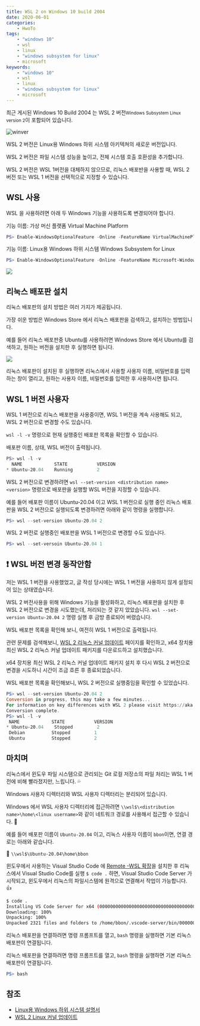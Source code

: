```yaml
---
title: WSL 2 on Windows 10 build 2004
date: 2020-06-01
categories:
    - HwoTo
tags:
    - "windows 10"
    - wsl
    - linux
    - "windows subsystem for linux"
    - microsoft
keywords:
    - "windows 10"
    - wsl
    - linux
    - "windows subsystem for linux"
    - microsoft
---
```


최근 게시된 Windows 10 Build 2004 는 WSL 2 버전<small>Windows Subsystem Linux version 2</small>이 포함되어 있습니다.

![winver](./2020-06-01-wsl-2-windows-10-build-2004-003.png)

WSL 2 버전은 Linux용 Windows 하위 시스템 아키텍쳐의 새로운 버전입니다.

WSL 2 버전은 파일 시스템 성능을 높이고, 전체 시스템 호출 호환성을 추가합니다.

WSL 2 버전은 WSL 1버전을 대체하지 않으므로, 리눅스 배포반을 사용할 때, WSL 2 버전 또는 WSL 1 버전을 선택적으로 지정할 수 있습니다.

## WSL 사용

WSL 을 사용하려면 아래 두 Windows 기능을 사용하도록 변경되어야 합니다.

기능 이름: 가상 머신 플랫폼 Virtual Machine Platform

```powershell
PS> Enable-WindowsOptionalFeature -Online -FeatureName VirtualMachinePlatform
```

기능 이름: Linux용 Windows 하위 시스템 Windows Subsystem for Linux

```powershell
PS> Enable-WindowsOptionalFeature -Online -FeatureName Microsoft-Windows-Subsystem-Linux
```

![](./2020-06-01-wsl-2-windows-10-build-2004-001.png)

## 리눅스 배포판 설치

리눅스 배포판의 설치 방법은 여러 가지가 제공됩니다.

가장 쉬운 방법은 Windows Store 에서 리눅스 배포판을 검색하고, 설치하는 방법입니다.

예를 들어 리눅스 배포판중 Ubuntu를 사용하려면 Windows Store 에서 Ubuntu를 검색하고, 원하는 버전을 설치한 후 실행하면 됩니다.

![](./2020-06-01-wsl-2-windows-10-build-2004-002.png)

리눅스 배포판이 설치된 후 실행하면 리눅스에서 사용할 사용자 이름, 비밀번호를 입력하는 창이 열리고, 원하는 사용자 이름, 비밀번호를 입력한 후 사용하시면 됩니다.

## WSL 1 버전 사용자

WSL 1 버전으로 리눅스 배포판을 사용중이면, WSL 1 버전을 계속 사용해도 되고, WSL 2 버전으로 변경할 수도 있습니다.

`wsl -l -v` 명령으로 현재 실행중인 배포판 목록을 확인할 수 있습니다.

배포판 이름, 상태, WSL 버전이 출력됩니다.

```powershell
PS> wsl -l -v
  NAME            STATE           VERSION
* Ubuntu-20.04    Running         2
```

WSL 2 버전으로 변경하려면 `wsl --set-version <distribution name> <version>` 명령으로 배포판을 실행할 WSL 버전을 지정할 수 있습니다.

예를 들어 배포판 이름이 Ubuntu-20.04 이고 WSL 1 버전으로 실행 중인 리눅스 배포판을 WSL 2 버전으로 실행되도록 변경하려면 아래와 같이 명령을 실행합니다.

```powershell
PS> wsl --set-version Ubuntu-20.04 2
```

WSL 2 버전로 실행중인 배포판을 WSL 1 버전으로 변경할 수도 있습니다.

```powershell
PS> wsl --set-versoin Ubuntu-20.04 1
```

## ❗ WSL 버전 변경 동작안함

저는 WSL 1 버전을 사용했었고, 글 작성 당시에는 WSL 1 버전을 사용하지 않게 설정되어 있는 상태였습니다.

WSL 2 버전사용을 위해 Windows 기능을 활성화하고, 리눅스 배포판을 설치한 후 WSL 2 버전으로 변경을 시도했는데, 처리되는 것 같지 았았습니다.
`wsl --set-version Ubuntu-20.04 2` 명령 실행 후 금방 종료되어 버렸습니다.

WSL 배포판 목록을 확인해 보니, 여전히 WSL 1 버전으로 출력됩니다.

관련 문제를 검색해보니, [WSL 2 리눅스 커널 업데이트](https://docs.microsoft.com/ko-kr/windows/wsl/wsl2-kernel) 페이지를 확인하고, x64 장치용 최신 WSL 2 리눅스 커널 업데이트 패키지를 다운로드하고 설치했습니다.

x64 장치용 최신 WSL 2 리눅스 커널 업데이트 패키지 설치 후 다시 WSL 2 버전으로 변경을 시도하니 시간이 조금 흐른 후 종료되었습니다.

WSL 배포판 목록을 확인해보니, WSL 2 버전으로 실행중임을 확인할 수 있었습니다.

```powershell
PS> wsl --set-version Ubuntu-20.04 2
Conversion in progress, this may take a few minutes...
For information on key differences with WSL 2 please visit https://aka.ms/wsl2
Conversion complete.
PS> wsl -l -v
 NAME            STATE           VERSION
* Ubuntu-20.04    Stopped         2
 Debian          Stopped         1
 Ubuntu          Stopped         2
```

## 마치며

리눅스에서 윈도우 파일 시스템으로 관리되는 Git 로컬 저장소의 파일 처리는 WSL 1 버전에 비해 빨라졌지만, 느립니다. 💦

Windows 사용자 디렉터리와 WSL 사용자 디렉터리는 분리되어 있습니다.

Windows 에서 WSL 사용자 디렉터리에 접근하려면 `\\wsl$\<distribution name>\home\<linux username>`와 같이 네트워크 경로를 사용해서 접근할 수 있습니다. 👏

예를 들어 배포판 이름이 `Ubuntu-20.04` 이고, 리눅스 사용자 이름이 `bbon`이면, 연결 경로는 아래와 같습니다.

🙌 `\\wsl$\Ubuntu-20.04\home\bbon`

윈도우에서 사용하는 Visual Studio Code 에 [Remote -WSL 확장](https://code.visualstudio.com/blogs/2019/09/03/wsl2)을 설치한 후 리눅스에서 Visual Studio Code를 실행 `$ code .` 하면, Visual Studio Code Server 가 시작되고, 윈도우에서 리눅스의 파일시스템에 원격으로 연결해서 작업이 가능합니다. 👍

```bash
$ code .
Installing VS Code Server for x64 (0000000000000000000000000000000000000000)
Downloading: 100%
Unpacking: 100%
Unpacked 2321 files and folders to /home/bbon/.vscode-server/bin/0000000000000000000000000000000000000000.
```

리눅스 배포판을 연결하려면 명령 프롬프트를 열고, `bash` 명령을 실행하면 기본 리눅스 배포판이 연결됩니다.

리눅스 배포판을 연결하려면 명령 프롬프트를 열고, `bash` 명령을 실행하면 기본 리눅스 배포판이 연결됩니다.

```powershell
PS> bash
```

## 참조

- [Linux용 Windows 하위 시스템 설명서](https://docs.microsoft.com/ko-kr/windows/wsl/)
- [WSL 2 Linux 커널 업데이트](https://docs.microsoft.com/ko-kr/windows/wsl/wsl2-kernel)
